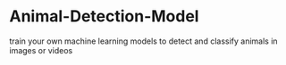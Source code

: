 # Animal-Detection-Model
train your own machine learning models to detect and classify animals in images or videos
